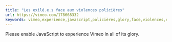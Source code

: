 ```yaml
---
title: "Les exilé.e.s face aux violences policières"
url: https://vimeo.com/178668332
keywords: vimeo,experience,javascript,policières,glory,face,violences,exilées,enable
---
```

Please enable JavaScript to experience Vimeo in all of its glory.

